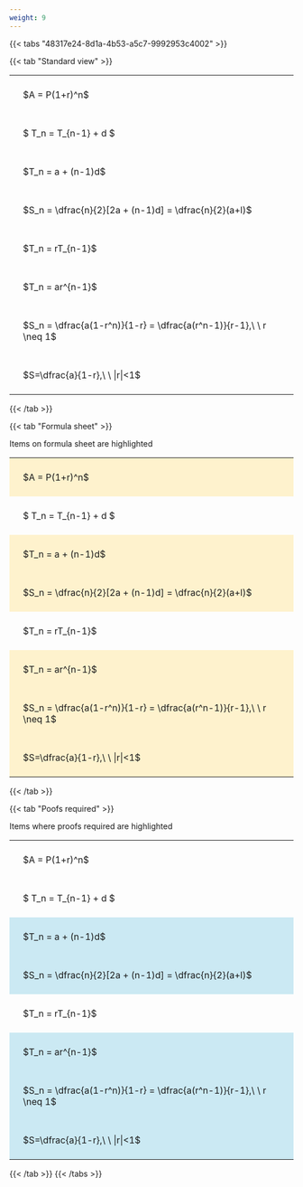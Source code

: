 ```yaml
---
weight: 9
---
```


{{< tabs "48317e24-8d1a-4b53-a5c7-9992953c4002" >}}

{{< tab "Standard view" >}}

<style type="text/css">
#T_865ff th.col_heading {
  text-align: left;
  font-size: 1em;
}
#T_865ff td {
  text-align: left;
  font-size: 1em;
  padding: 1.5em;
}
</style>
<table id="T_865ff">
  <thead>
  </thead>
  <tbody>
    <tr>
      <td id="T_865ff_row0_col0" class="data row0 col0" >$A = P(1+r)^n$</td>
    </tr>
    <tr>
      <td id="T_865ff_row1_col0" class="data row1 col0" >$ T_n = T_{n-1} + d $</td>
    </tr>
    <tr>
      <td id="T_865ff_row2_col0" class="data row2 col0" >$T_n = a + (n-1)d$</td>
    </tr>
    <tr>
      <td id="T_865ff_row3_col0" class="data row3 col0" >$S_n = \dfrac{n}{2}[2a + (n-1)d] = \dfrac{n}{2}(a+l)$</td>
    </tr>
    <tr>
      <td id="T_865ff_row4_col0" class="data row4 col0" >$T_n = rT_{n-1}$</td>
    </tr>
    <tr>
      <td id="T_865ff_row5_col0" class="data row5 col0" >$T_n = ar^{n-1}$</td>
    </tr>
    <tr>
      <td id="T_865ff_row6_col0" class="data row6 col0" >$S_n = \dfrac{a(1-r^n)}{1-r} = \dfrac{a(r^n-1)}{r-1},\ \  r \neq 1$</td>
    </tr>
    <tr>
      <td id="T_865ff_row7_col0" class="data row7 col0" >$S=\dfrac{a}{1-r},\ \ |r|<1$</td>
    </tr>
  </tbody>
</table>
{{< /tab >}}

{{< tab "Formula sheet" >}}

Items on formula sheet are highlighted 
<br>
<style type="text/css">
#T_5fe86 th.col_heading {
  text-align: left;
  font-size: 1em;
}
#T_5fe86 td {
  text-align: left;
  font-size: 1em;
  padding: 1.5em;
}
#T_5fe86_row0_col0, #T_5fe86_row2_col0, #T_5fe86_row3_col0, #T_5fe86_row5_col0, #T_5fe86_row6_col0, #T_5fe86_row7_col0 {
  background-color: rgba(255,194,10, 0.2);
}
#T_5fe86_row1_col0, #T_5fe86_row4_col0 {
  background-color: rgba(0,0,0,0);
}
</style>
<table id="T_5fe86">
  <thead>
  </thead>
  <tbody>
    <tr>
      <td id="T_5fe86_row0_col0" class="data row0 col0" >$A = P(1+r)^n$</td>
    </tr>
    <tr>
      <td id="T_5fe86_row1_col0" class="data row1 col0" >$ T_n = T_{n-1} + d $</td>
    </tr>
    <tr>
      <td id="T_5fe86_row2_col0" class="data row2 col0" >$T_n = a + (n-1)d$</td>
    </tr>
    <tr>
      <td id="T_5fe86_row3_col0" class="data row3 col0" >$S_n = \dfrac{n}{2}[2a + (n-1)d] = \dfrac{n}{2}(a+l)$</td>
    </tr>
    <tr>
      <td id="T_5fe86_row4_col0" class="data row4 col0" >$T_n = rT_{n-1}$</td>
    </tr>
    <tr>
      <td id="T_5fe86_row5_col0" class="data row5 col0" >$T_n = ar^{n-1}$</td>
    </tr>
    <tr>
      <td id="T_5fe86_row6_col0" class="data row6 col0" >$S_n = \dfrac{a(1-r^n)}{1-r} = \dfrac{a(r^n-1)}{r-1},\ \  r \neq 1$</td>
    </tr>
    <tr>
      <td id="T_5fe86_row7_col0" class="data row7 col0" >$S=\dfrac{a}{1-r},\ \ |r|<1$</td>
    </tr>
  </tbody>
</table>
{{< /tab >}}

{{< tab "Poofs required" >}}

Items where proofs required are highlighted 
<br>
<style type="text/css">
#T_b364d th.col_heading {
  text-align: left;
  font-size: 1em;
}
#T_b364d td {
  text-align: left;
  font-size: 1em;
  padding: 1.5em;
}
#T_b364d_row0_col0, #T_b364d_row1_col0, #T_b364d_row4_col0 {
  background-color: rgba(0,0,0,0);
}
#T_b364d_row2_col0, #T_b364d_row3_col0, #T_b364d_row5_col0, #T_b364d_row6_col0, #T_b364d_row7_col0 {
  background-color: rgba(0,150,200, 0.2);
}
</style>
<table id="T_b364d">
  <thead>
  </thead>
  <tbody>
    <tr>
      <td id="T_b364d_row0_col0" class="data row0 col0" >$A = P(1+r)^n$</td>
    </tr>
    <tr>
      <td id="T_b364d_row1_col0" class="data row1 col0" >$ T_n = T_{n-1} + d $</td>
    </tr>
    <tr>
      <td id="T_b364d_row2_col0" class="data row2 col0" >$T_n = a + (n-1)d$</td>
    </tr>
    <tr>
      <td id="T_b364d_row3_col0" class="data row3 col0" >$S_n = \dfrac{n}{2}[2a + (n-1)d] = \dfrac{n}{2}(a+l)$</td>
    </tr>
    <tr>
      <td id="T_b364d_row4_col0" class="data row4 col0" >$T_n = rT_{n-1}$</td>
    </tr>
    <tr>
      <td id="T_b364d_row5_col0" class="data row5 col0" >$T_n = ar^{n-1}$</td>
    </tr>
    <tr>
      <td id="T_b364d_row6_col0" class="data row6 col0" >$S_n = \dfrac{a(1-r^n)}{1-r} = \dfrac{a(r^n-1)}{r-1},\ \  r \neq 1$</td>
    </tr>
    <tr>
      <td id="T_b364d_row7_col0" class="data row7 col0" >$S=\dfrac{a}{1-r},\ \ |r|<1$</td>
    </tr>
  </tbody>
</table>
{{< /tab >}}
{{< /tabs >}}